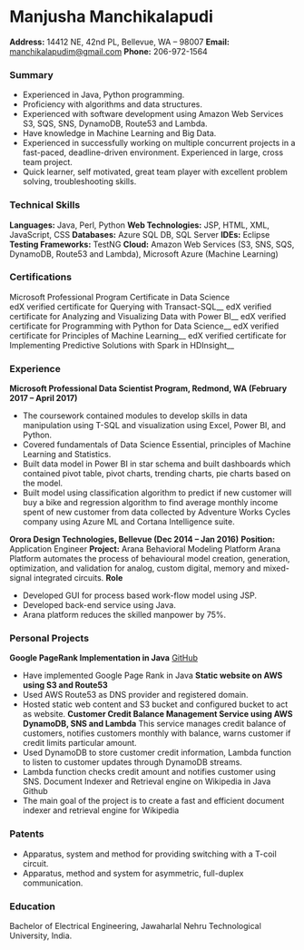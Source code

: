# Manjusha Manchikalapudi
**Address:** 14412 NE, 42nd PL, Bellevue, WA – 98007
**Email:** manchikalapudim@gmail.com
**Phone:** 206-972-1564

### Summary
* Experienced in Java, Python programming.
*	Proficiency with algorithms and data structures.
*	Experienced with software development using Amazon Web Services S3, SQS, SNS, DynamoDB, Route53 and Lambda.
*	Have knowledge in Machine Learning and Big Data.
*	Experienced in successfully working on multiple concurrent projects in a fast-paced, deadline-driven environment. Experienced in large, cross team project.
*	Quick learner, self motivated, great team player with excellent problem solving, troubleshooting skills.
### Technical Skills
**Languages:** Java, Perl, Python
**Web Technologies:** JSP, HTML, XML, JavaScript, CSS
**Databases:** Azure SQL DB, SQL Server
**IDEs:** Eclipse
**Testing Frameworks:** TestNG
**Cloud:** Amazon Web Services (S3, SNS, SQS, DynamoDB, Route53 and Lambda), Microsoft Azure (Machine Learning)

### Certifications
 Microsoft Professional Program Certificate in Data Science<br/>
 edX verified certificate for Querying with Transact-SQL__
 edX verified certificate for Analyzing and Visualizing Data with Power BI__
 edX verified certificate for Programming with Python for Data Science__
 edX verified certificate for Principles of Machine Learning__
 edX verified certificate for Implementing Predictive Solutions with Spark in HDInsight__
### Experience
**Microsoft Professional Data Scientist Program, Redmond, WA (February 2017 – April 2017)**
*	The coursework contained modules to develop skills in data manipulation using T-SQL and visualization using Excel, Power BI, and Python.
*	Covered fundamentals of Data Science Essential, principles of Machine Learning and Statistics.
*	Built data model in Power BI in star schema and built dashboards which contained pivot table, pivot charts, trending charts, pie charts based on the model.
*	Built model using classification algorithm to predict if new customer will buy a bike and regression algorithm to find average monthly income spent of new customer from data collected by Adventure Works Cycles company using Azure ML and Cortana Intelligence suite.

**Orora Design Technologies, Bellevue (Dec 2014 – Jan 2016)**
**Position:** Application Engineer
**Project:** Arana Behavioral Modeling Platform
Arana Platform automates the process of behavioural model creation, generation, optimization, and validation for analog, custom digital, memory and mixed-signal integrated circuits.
**Role**
*	Developed GUI for process based work-flow model using JSP.
*	Developed back-end service using Java.
*	Arana platform reduces the skilled manpower by 75%.
### Personal Projects
**Google PageRank Implementation in Java** [GitHub](https://github.com/mamanjusha/PageRank)
*	Have implemented Google Page Rank in Java
**Static website on AWS using S3 and Route53**
*	Used AWS Route53 as DNS provider and registered domain.
*	Hosted static web content and S3 bucket and configured bucket to act as website.
**Customer Credit Balance Management Service using AWS DynamoDB, SNS and Lambda**
This service manages credit balance of customers, notifies customers monthly with balance, warns customer if credit limits particular amount.
*	Used DynamoDB to store customer credit information, Lambda function to listen to customer updates through DynamoDB streams.
*	Lambda function checks credit amount and notifies customer using SNS.
Document Indexer and Retrieval engine on Wikipedia in Java Github
*	The main goal of the project is to create a fast and efficient document indexer and retrieval engine for Wikipedia
### Patents
* Apparatus, system and method for providing switching with a T-coil circuit.
* Apparatus, method and system for asymmetric, full-duplex communication.
### Education
Bachelor of Electrical Engineering, Jawaharlal Nehru Technological University, India.

